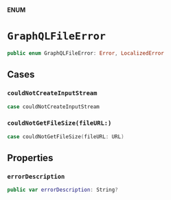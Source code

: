 **ENUM**

# `GraphQLFileError`

```swift
public enum GraphQLFileError: Error, LocalizedError
```

## Cases
### `couldNotCreateInputStream`

```swift
case couldNotCreateInputStream
```

### `couldNotGetFileSize(fileURL:)`

```swift
case couldNotGetFileSize(fileURL: URL)
```

## Properties
### `errorDescription`

```swift
public var errorDescription: String?
```
